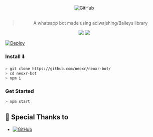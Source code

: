 <div align="center">
<img alt="GitHub" src="https://img.shields.io/badge/WHATSAPP%20BOT-25D32?style=for-the-badge&logoColor=darkgreen"/>
<br><br>
  
> A whatsapp bot made using adiwajshing/Baileys library
 <p>
  <img src ="https://img.shields.io/badge/npm-v7.20.3-green.svg" />
  <img src="https://img.shields.io/badge/node-%3E=16.6.1-darkgreen.svg" />
</p>
</div>

[![Deploy](https://www.herokucdn.com/deploy/button.svg)](https://heroku.com/deploy?template=https://github.com/neoxr/neoxr-bot/)

### Install ⬇️

```bash
> git clone https://github.com/neoxr/neoxr-bot/
> cd neoxr-bot
> npm i
```
### Get Started

```bash
> npm start
```

## 🙏 Special Thanks to
* <a href="https://github.com/adiwajshing/Baileys"><img alt="GitHub" src="https://img.shields.io/badge/@adiwajshing/Baileys%20-%23121011.svg?style=flat-square&logo=npm&color=white"/></a>
